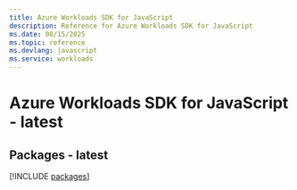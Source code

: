 ```yaml
---
title: Azure Workloads SDK for JavaScript
description: Reference for Azure Workloads SDK for JavaScript
ms.date: 08/15/2025
ms.topic: reference
ms.devlang: javascript
ms.service: workloads
---
```

# Azure Workloads SDK for JavaScript - latest
## Packages - latest
[!INCLUDE [packages](workloads-index.md)]